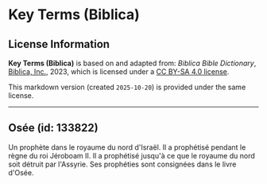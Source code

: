 # Key Terms (Biblica)

## License Information

**Key Terms (Biblica)** is based on and adapted from: _Biblica Bible Dictionary_, [Biblica, Inc.](https://www.biblica.com/), 2023, which is licensed under a [CC BY-SA 4.0 license](https://creativecommons.org/licenses/by-sa/4.0/legalcode.en).

This markdown version (created `2025-10-20`) is provided under the same license.



--------------------------------

## Osée (id: 133822)

Un prophète dans le royaume du nord d'Israël. Il a prophétisé pendant le règne du roi Jéroboam II. Il a prophétisé jusqu'à ce que le royaume du nord soit détruit par l'Assyrie. Ses prophéties sont consignées dans le livre d'Osée.


